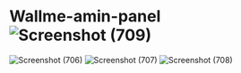 # Wallme-amin-panel![Screenshot (709)](https://user-images.githubusercontent.com/88105077/184642729-bcc39bbe-2bb1-422d-836a-2a93d66e1119.png)
![Screenshot (706)](https://user-images.githubusercontent.com/88105077/184642747-af3e9b86-0e25-49fd-906d-db88b5ecd9ac.png)
![Screenshot (707)](https://user-images.githubusercontent.com/88105077/184642750-6b0f425c-45c9-4f15-903c-67840d4888d0.png)
![Screenshot (708)](https://user-images.githubusercontent.com/88105077/184642760-bc4bb8e0-2f18-4673-a306-67d9b61c142a.png)
